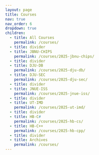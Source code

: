 ```yaml
---
layout: page
title: Courses
nav: true
nav_order: 6
dropdown: true
children:
  - title: All Courses
    permalink: /courses/
  - title: divider
  - title: JBNU-CHIPS
    permalink: /courses/2025-jbnu-chips/
  - title: divider
  - title: DJU-DB
    permalink: /courses/2025-dju-db/
  - title: DJU-SEC
    permalink: /courses/2025-dju-sec/
  - title: divider
  - title: JNUE-ISS
    permalink: /courses/2025-jnue-iss/
  - title: divider
  - title: UT-IMD
    permalink: /courses/2025-ut-imd/
  - title: divider
  - title: HB-C#
    permalink: /courses/2025-hb-cs/
  - title: HB-C++
    permalink: /courses/2025-hb-cpp/
  - title: divider
  - title: Archives
    permalink: /courses/
---
```

